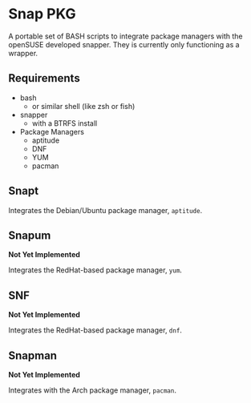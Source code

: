 # Snap PKG
A portable set of BASH scripts to integrate package managers with the openSUSE developed snapper. They is currently only functioning as a wrapper.

## Requirements
* bash
	* or similar shell (like zsh or fish)
* snapper
	* with a BTRFS install
* Package Managers
	* aptitude
	* DNF
	* YUM
	* pacman


## Snapt
Integrates the Debian/Ubuntu package manager, `aptitude`.

## Snapum
<strong>Not Yet Implemented</strong>

Integrates the RedHat-based package manager, `yum`.

## SNF
<strong>Not Yet Implemented</strong>

Integrates the RedHat-based package manager, `dnf`.

## Snapman
<strong>Not Yet Implemented</strong>

Integrates with the Arch package manager, `pacman`.
